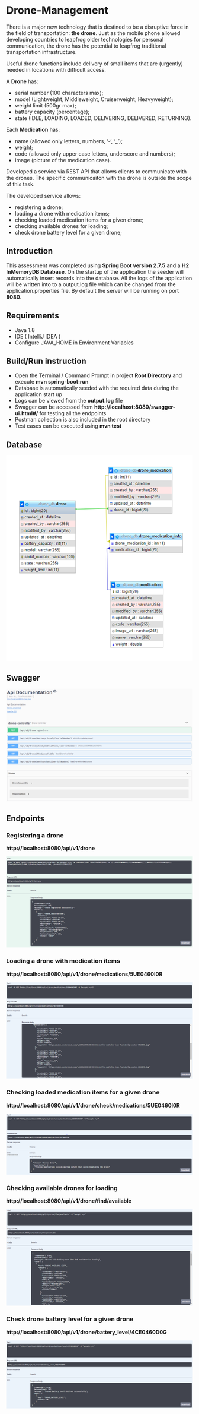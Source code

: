 # Drone-Management
There is a major new technology that is destined to be a disruptive force in the field of transportation: **the drone**. Just as the mobile phone allowed developing countries to leapfrog older technologies for personal communication, the drone has the potential to leapfrog traditional transportation infrastructure.

Useful drone functions include delivery of small items that are (urgently) needed in locations with difficult access.

A **Drone** has:
- serial number (100 characters max);
- model (Lightweight, Middleweight, Cruiserweight, Heavyweight);
- weight limit (500gr max);
- battery capacity (percentage);
- state (IDLE, LOADING, LOADED, DELIVERING, DELIVERED, RETURNING).

Each **Medication** has: 
- name (allowed only letters, numbers, ‘-‘, ‘_’);
- weight;
- code (allowed only upper case letters, underscore and numbers);
- image (picture of the medication case).

Developed a service via REST API that allows clients to communicate with the drones. The specific communicaiton with the drone is outside the scope of this task. 

The developed service allows:
- registering a drone;
- loading a drone with medication items;
- checking loaded medication items for a given drone; 
- checking available drones for loading;
- check drone battery level for a given drone;

## Introduction
This assessment was completed using **Spring Boot version 2.7.5** and a **H2 InMemoryDB Database**. On the startup of the application the seeder will automatically insert records into the database. All the logs of the application will be written into to a output.log file which can be changed from the application.properties file. By default the server will be running on port **8080**. 

## Requirements
- Java 1.8
- IDE ( IntelliJ IDEA )
- Configure JAVA_HOME in Environment Variables

## Build/Run instruction
- Open the Terminal / Command Prompt in project **Root Directory** and execute **mvn spring-boot:run**
- Database is automatically seeded with the required data during the application start up
- Logs can be viewed from the **output.log** file
- Swagger can be accessed from **http://localhost:8080/swagger-ui.html#/** for testing all the endpoints
- Postman collection is also included in the root directory
- Test cases can be executed using **mvn test**

## Database
![alt text](https://github.com/surenvithanage/Drone-Management/blob/develop/screenshots/Database.png?raw=true)

## Swagger
![alt text](https://github.com/surenvithanage/Drone-Management/blob/develop/screenshots/Swagger_ui.png?raw=true)

## Endpoints

### Registering a drone

**http://localhost:8080/api/v1/drone**

![alt text](https://github.com/surenvithanage/Drone-Management/blob/develop/screenshots/Drone_Registration.png?raw=true)

### Loading a drone with medication items

**http://localhost:8080/api/v1/drone/medications/5UE0460I0R**

![alt text](https://github.com/surenvithanage/Drone-Management/blob/develop/screenshots/Drone_Medication_List.png?raw=true)

### Checking loaded medication items for a given drone

**http://localhost:8080/api/v1/drone/check/medications/5UE0460I0R**

![alt text](https://github.com/surenvithanage/Drone-Management/blob/develop/screenshots/Validate_Loaded_Medication_Drone.png?raw=true)

### Checking available drones for loading

**http://localhost:8080/api/v1/drone/find/available**

![alt text](https://github.com/surenvithanage/Drone-Management/blob/develop/screenshots/Available_Drone_List.png?raw=true)

### Check drone battery level for a given drone

**http://localhost:8080/api/v1/drone/battery_level/4CE0460D0G**

![alt text](https://github.com/surenvithanage/Drone-Management/blob/develop/screenshots/Drone_Battery_Level.png?raw=true)

